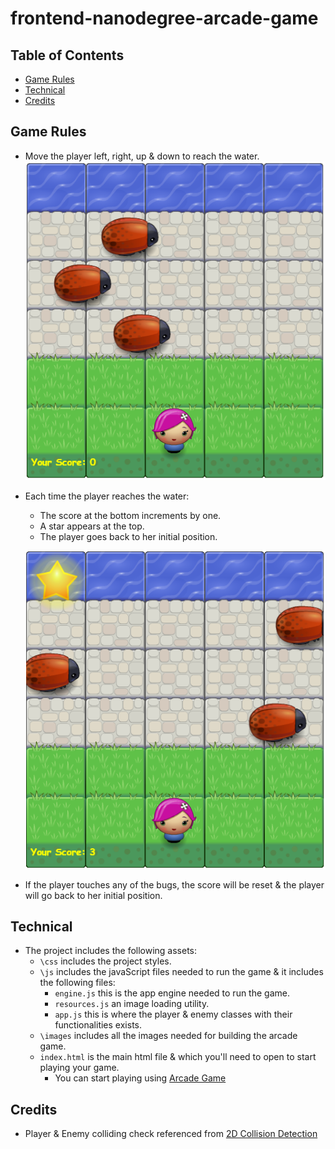 frontend-nanodegree-arcade-game
===============================

## Table of Contents

* [Game Rules](#game_rules)
* [Technical](#technical)
* [Credits](#credits)

## Game Rules
- Move the player left, right, up & down to reach the water.
	![Board Game](./images/gameBoard.PNG)
- Each time the player reaches the water:
	- The score at the bottom increments by one.
	- A star appears at the top.
	- The player goes back to her initial position.

	![Board Game Success](./images/gameBoard_Sucess.PNG)
- If the player touches any of the bugs, the score will be reset & the player will go back to her initial position.

## Technical
- The project includes the following assets:
	- `\css` includes the project styles.
	- `\js` includes the javaScript files needed to run the game & it includes the following files:
		- `engine.js` this is the app engine needed to run the game.
		- `resources.js` an image loading utility.
		- `app.js` this is where the player & enemy classes with their functionalities exists.
	- `\images` includes all the images needed for building the arcade game.
	- `index.html` is the main html file & which you'll need to open to start playing your game.
		- You can start playing using [Arcade Game](https://alia-adel.github.io/frontend-nanodegree-arcade-game)

## Credits
- Player & Enemy colliding check referenced from [2D Collision Detection](https://developer.mozilla.org/kab/docs/Games/Techniques/2D_collision_detection)




